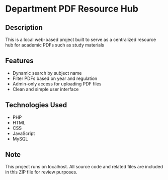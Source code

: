 # Department PDF Resource Hub

## Description
This is a local web-based project built to serve as a centralized resource hub for academic PDFs such as study materials

## Features
- Dynamic search by subject name  
- Filter PDFs based on year and regulation  
- Admin-only access for uploading PDF files  
- Clean and simple user interface

## Technologies Used
- PHP  
- HTML  
- CSS  
- JavaScript  
- MySQL

## Note
This project runs on localhost. All source code and related files are included in this ZIP file for review purposes.